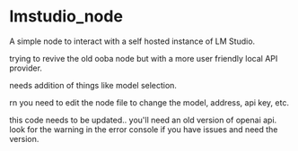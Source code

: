 # lmstudio_node
A simple node to interact with a self hosted instance of LM Studio. 

trying to revive the old ooba node but with a more user friendly local API provider.

needs addition of things like model selection.

rn you need to edit the node file to change the model, address, api key, etc.

this code needs to be updated.. you'll need an old version of openai api. look for the warning in the error console if you have issues and need the version. 
